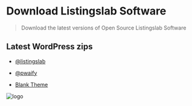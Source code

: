 # Download Listingslab Software

> Download the latest versions of Open Source Listingslab Software

## Latest WordPress zips

- [@listingslab](https://github.com/listingslab-software/listingslab-download/raw/master/wordpress/plugins/listingslab.zip)

- [@pwaify](https://github.com/listingslab-software/listingslab-download/raw/master/wordpress/plugins/pwaify.zip)

- [Blank Theme](https://github.com/listingslab-software/listingslab-download/raw/master/wordpress/themes/blank-theme.zip)

![logo](https://listingslab.com/wp-content/uploads/2021/09/48_machine.png)